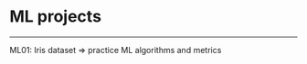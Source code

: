 # ML projects
--------------------------------------------------------------
ML01: Iris dataset => practice ML algorithms and metrics
